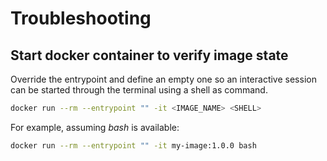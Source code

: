 # Troubleshooting

## Start docker container to verify image state

Override the entrypoint and define an empty one so an interactive session can be started through the terminal using a shell as command.

```sh
docker run --rm --entrypoint "" -it <IMAGE_NAME> <SHELL>
```

For example, assuming *bash* is available:

```sh
docker run --rm --entrypoint "" -it my-image:1.0.0 bash
```
